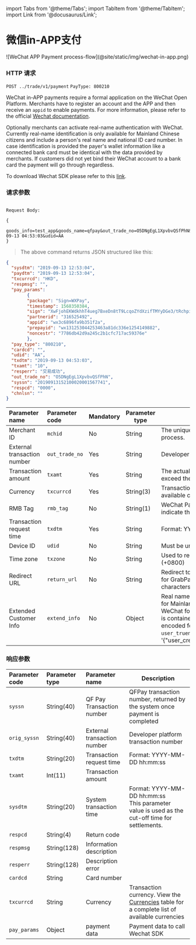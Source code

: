 import Tabs from '@theme/Tabs';
import TabItem from '@theme/TabItem';
import Link from '@docusaurus/Link';

# 微信in-APP支付

<Link href="/img/wechat-in-app.png" target="_blank">![WeChat APP Payment process-flow](@site/static/img/wechat-in-app.png)</Link>

### HTTP 请求

`POST ../trade/v1/payment`
`PayType: 800210`

WeChat in-APP payments require a formal application on the WeChat Open Platform. Merchants have to register an account and the APP and then receive an `appid` to enable payments. For more information, please refer to the official [Wechat documentation](https://pay.weixin.qq.com/wiki/doc/api/wxpay/en/pay/In-AppPay/chapter6_2.shtml#menu1).

Optionally merchants can activate real-name authentication with WeChat. Currently real-name identification is only available for Mainland Chinese citizens and include a person's real name and national ID card number. In case identification is provided the payer's wallet information like a connected bank card must be identical with the data provided by merchants. If customers did not yet bind their WeChat account to a bank card the payment will go through regardless.

To download Wechat SDK please refer to this [link](https://developers.weixin.qq.com/doc/oplatform/Downloads/iOS_Resource.html).

### 请求参数

```plaintext

Request Body:

{
  goods_info=test_app&goods_name=qfpay&out_trade_no=O5DNgEgL1XpvbvQSfPhN&pay_type=800210&txamt=10&txcurrcd=HKD&txdtm=2019-09-13 04:53:03&udid=AA
}

```

> The above command returns JSON structured like this:

```json
{
  "sysdtm": "2019-09-13 12:53:04",
  "paydtm": "2019-09-13 12:53:04",
  "txcurrcd": "HKD",
  "respmsg": "",    
  "pay_params": 
        {
        "package": "Sign=WXPay",
        "timestamp": 1568350384,
        "sign": "XwFjohEKWdkhhT4ueg7BxeDn8tT9LcqoZYdXzifTMYyDGe3/tRchpii6vWgOn21tPSaAtqo766gvifXgDEOwR+ILKN8t97r624IJlrH0EkvSUSLh9E/cga9scXGVy0jPWHM/oVvVzJIvXew79CwZFCNTSJok2KmpSm9X9oPg7PGXbqvNMHltf+YlIOsuiz391qVmFtTE5A/cpA50+06T7iW8GYsOJQTTJed75VY+aSzNo5C6ju6WSgJKpAJJ0ocl+ONtmOp6GLVBSQXaMC4PitQcebcoP2J6fFgQ+YcPwHXasCYEnn4LaFN7zT/AjGg3E3gdCx3ksGNBOazYBRVz+g==",
        "partnerid": "316525492",
        "appid": "wx3c6896fa9b351f2a",
        "prepayid": "wx131253044253463a81dc336e1254149882",
        "noncestr": "7786db42d9a245c2b1cfc717ac59376e"
        },
  "pay_type": "800210",
  "cardcd": "",    
  "udid": "AA",
  "txdtm": "2019-09-13 04:53:03",
  "txamt": "10",
  "resperr": "交易成功",
  "out_trade_no": "O5DNgEgL1XpvbvQSfPhN",
  "syssn": "20190913152100020001567741",   
  "respcd": "0000",
  "chnlsn": ""
}
```

| Parameter name | Parameter code | Mandatory | Parameter type | Description |
|:----    |:---|:----- |-----   |----   |
|Merchant ID    | `mchid`  | No | String  | The unique merchant ID is created by QF Pay during the merchant onboarding process. |
|External transaction number    | `out_trade_no` | Yes | String    |Developer platform transaction number |
|Transaction amount    | `txamt`  | Yes | String |The actual amount of consumption, the maximum deduction amount cannot exceed the fozen funds|
|Currency | `txcurrcd` | Yes | String(3) | Transaction currency. View the Currencies table for a complete list of available currencies|
|RMB Tag | `rmb_tag` | No | String(1) | WeChat Pay in Hong Kong uses `rmb_tag` = Y together with `txcurrcd` = CNY to indicate that the transaction currency is RMB.|
|Transaction request time    | `txdtm`   | Yes | String      | Format: YYYY-MM-DD hh&#58;mm:ss|
| Device ID   | `udid`   | No | String         |Must be unique|
| Time zone | `txzone`    | No | String        |Used to record the local order time. The default is Beijing time GMT+8 (+0800)|
| Redirect URL   | `return_url`   | No | String        | Redirect to address after successful payment. Mandatory parameter to submit for GrabPay Online. Alipay WAP restricts the `return_url` to maximum 200 characters.|
|Extended Customer Info    | `extend_info`  | No | Object  | Real name customer identification. This parameter is currently only available for Mainland Chinese citizens and needs to be explicitly activated with WeChat for the selected [PayType](../../preparation/paycode#payment-codes). The consumer's **national ID card number** is contained in the parameter `user_creid` and the payer's **real name** in encoded form or written in Chinese characters must be provided in `user_truename`. An example looks like this; extend_info = '\{"user_creid":"430067798868676871","user_truename":"\\\u5c0f\\\u6797"\}' |

### 响应参数

| Parameter code | Parameter type | Parameter name | Description |
|:----    |:---|:----- |-----   |
|`syssn` |   String(40) | QF Pay Transaction number | QFPay transaction number, returned by the system once payment is completed |
|`orig_syssn`    |String(40)| External transaction number | Developer platform transaction number |
|`txdtm`     | String(20) | Transaction request time | Format: YYYY-MM-DD hh&#58;mm:ss  |
|`txamt`    |Int(11)| Transaction amount | |
|`sysdtm`     |String(20)| System transaction time |Format: YYYY-MM-DD hh&#58;mm:ss <br/> This parameter value is used as the cut-off time for settlements.|
|`respcd`    |String(4)| Return code |  |
|`respmsg`    |String(128)| Information description|  |
|`resperr`     |String(128)| Description error |  |
|`cardcd`     |String| Card number |  |
|`txcurrcd`      |String| Currency  | Transaction currency. View the [Currencies](../../preparation/paycode#currencies) table for a complete list of available currencies |
|`pay_params`      |Object| payment data  | Payment data to call Wechat SDK |